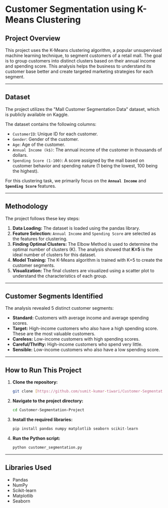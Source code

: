 # Customer Segmentation using K-Means Clustering

## Project Overview

This project uses the K-Means clustering algorithm, a popular unsupervised machine learning technique, to segment customers of a retail mall. The goal is to group customers into distinct clusters based on their annual income and spending score. This analysis helps the business to understand its customer base better and create targeted marketing strategies for each segment.

---

## Dataset

The project utilizes the "Mall Customer Segmentation Data" dataset, which is publicly available on Kaggle.

The dataset contains the following columns:
* `CustomerID`: Unique ID for each customer.
* `Gender`: Gender of the customer.
* `Age`: Age of the customer.
* `Annual Income (k$)`: The annual income of the customer in thousands of dollars.
* `Spending Score (1-100)`: A score assigned by the mall based on customer behavior and spending nature (1 being the lowest, 100 being the highest).

For this clustering task, we primarily focus on the **`Annual Income`** and **`Spending Score`** features.

---

## Methodology

The project follows these key steps:
1.  **Data Loading:** The dataset is loaded using the pandas library.
2.  **Feature Selection:** `Annual Income` and `Spending Score` are selected as the features for clustering.
3.  **Finding Optimal Clusters:** The Elbow Method is used to determine the optimal number of clusters (K). The analysis showed that **K=5** is the ideal number of clusters for this dataset.
4.  **Model Training:** The K-Means algorithm is trained with K=5 to create the customer segments.
5.  **Visualization:** The final clusters are visualized using a scatter plot to understand the characteristics of each group.

---

## Customer Segments Identified

The analysis revealed 5 distinct customer segments:

* **Standard:** Customers with average income and average spending scores.
* **Target:** High-income customers who also have a high spending score. These are the most valuable customers.
* **Careless:** Low-income customers with high spending scores.
* **Careful/Thrifty:** High-income customers who spend very little.
* **Sensible:** Low-income customers who also have a low spending score.

---

## How to Run This Project

1.  **Clone the repository:**
    ```bash
    git clone [https://github.com/sumit-kumar-tiwari/Customer-Segmentation-Project.git](https://github.com/sumit-kumar-tiwari/Customer-Segmentation-Project.git)
    ```
2.  **Navigate to the project directory:**
    ```bash
    cd Customer-Segmentation-Project
    ```
3.  **Install the required libraries:**
    ```bash
    pip install pandas numpy matplotlib seaborn scikit-learn
    ```
4.  **Run the Python script:**
    ```bash
    python customer_segmentation.py
    ```

---

## Libraries Used

* Pandas
* NumPy
* Scikit-learn
* Matplotlib
* Seaborn
